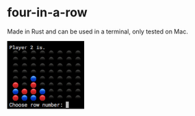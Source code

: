 # four-in-a-row
Made in Rust and can be used in a terminal, only tested on Mac.

![Alt text](/demo1.png?raw=true "Demo")
